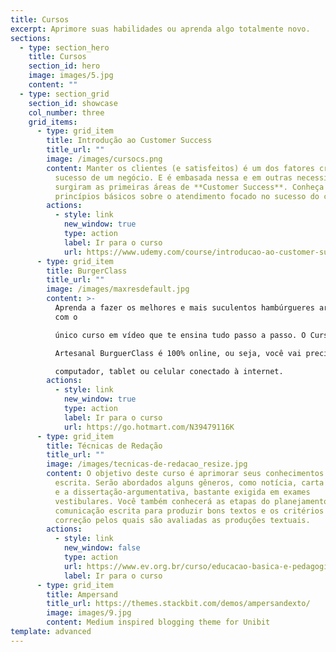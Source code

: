 ```yaml
---
title: Cursos
excerpt: Aprimore suas habilidades ou aprenda algo totalmente novo.
sections:
  - type: section_hero
    title: Cursos
    section_id: hero
    image: images/5.jpg
    content: ""
  - type: section_grid
    section_id: showcase
    col_number: three
    grid_items:
      - type: grid_item
        title: Introdução ao Customer Success
        title_url: ""
        image: /images/cursocs.png
        content: Manter os clientes (e satisfeitos) é um dos fatores cruciais para o
          sucesso de um negócio. E é embasada nessa e em outras necessidades que
          surgiram as primeiras áreas de **Customer Success**. Conheça os
          princípios básicos sobre o atendimento focado no sucesso do cliente.
        actions:
          - style: link
            new_window: true
            type: action
            label: Ir para o curso
            url: https://www.udemy.com/course/introducao-ao-customer-success/
      - type: grid_item
        title: BurgerClass
        title_url: ""
        image: /images/maxresdefault.jpg
        content: >-
          Aprenda a fazer os melhores e mais suculentos hambúrgueres artesanais
          com o

          único curso em vídeo que te ensina tudo passo a passo. O Curso de Hambúrguer

          Artesanal BurguerClass é 100% online, ou seja, você vai precisar apenas de um

          computador, tablet ou celular conectado à internet.
        actions:
          - style: link
            new_window: true
            type: action
            label: Ir para o curso
            url: https://go.hotmart.com/N39479116K
      - type: grid_item
        title: Técnicas de Redação
        title_url: ""
        image: /images/tecnicas-de-redacao_resize.jpg
        content: O objetivo deste curso é aprimorar seus conhecimentos sobre a produção
          escrita. Serão abordados alguns gêneros, como notícia, carta do leitor
          e a dissertação-argumentativa, bastante exigida em exames
          vestibulares. Você também conhecerá as etapas do planejamento da
          comunicação escrita para produzir bons textos e os critérios de
          correção pelos quais são avaliadas as produções textuais.
        actions:
          - style: link
            new_window: false
            type: action
            url: https://www.ev.org.br/curso/educacao-basica-e-pedagogia/apoio-a-estudantes/tecnicas-de-redacao
            label: Ir para o curso
      - type: grid_item
        title: Ampersand
        title_url: https://themes.stackbit.com/demos/ampersandexto/
        image: images/9.jpg
        content: Medium inspired blogging theme for Unibit
template: advanced
---
```

